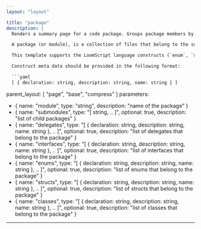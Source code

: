 ```yaml
---
layout: "layout"

title: "package"
description: |
  Renders a summary page for a code package. Groups package members by type and notes the declaring file, if provided.

  A package (or module), is a collection of files that belong to the same namespace.

  This template supports the LoomScript language constructs (`enum`, `struct`, `class`, etc.), and auto-links to the corresponding [type] summary page. If a type summary page cannot be located, no link will be generated.

  Construct meta data should be provided in the following format:

  ```yaml
  [ { declaration: string, description: string, name: string } ]
  ```

  [type]: ../type/#/guides/ "documentation of the type layout"
parent_layout: [ "page", "base", "compress" ]
parameters:
  - { name: "module", type: "string", description: "name of the package" }
  - { name: "submodules", type: "[ string, .. ]", optional: true, description: "list of child packages" }
  - { name: "delegates", type: "[ { declaration: string, description: string, name: string }, .. ]", optional: true, description: "list of delegates that belong to the package" }
  - { name: "interfaces", type: "[ { declaration: string, description: string, name: string }, .. ]", optional: true, description: "list of interfaces that belong to the package" }
  - { name: "enums", type: "[ { declaration: string, description: string, name: string }, .. ]", optional: true, description: "list of enums that belong to the package" }
  - { name: "structs", type: "[ { declaration: string, description: string, name: string }, .. ]", optional: true, description: "list of structs that belong to the package" }
  - { name: "classes", type: "[ { declaration: string, description: string, name: string }, .. ]", optional: true, description: "list of classes that belong to the package" }
---
```

